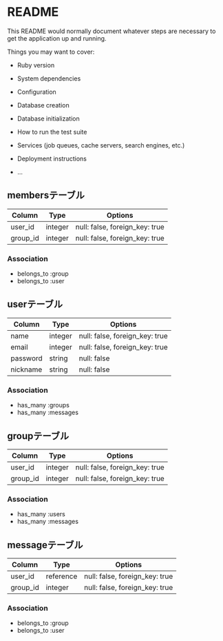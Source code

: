 # README

This README would normally document whatever steps are necessary to get the
application up and running.

Things you may want to cover:

* Ruby version

* System dependencies

* Configuration

* Database creation

* Database initialization

* How to run the test suite

* Services (job queues, cache servers, search engines, etc.)

* Deployment instructions

* ...

## membersテーブル

|Column|Type|Options|
|------|----|-------|
|user_id|integer|null: false, foreign_key: true|
|group_id|integer|null: false, foreign_key: true|

### Association
- belongs_to :group
- belongs_to :user

## userテーブル

|Column|Type|Options|
|------|----|-------|
|name|integer|null: false, foreign_key: true|
|email|integer|null: false, foreign_key: true|
|password|string|null: false|
|nickname|string|null: false|

### Association
- has_many :groups
- has_many :messages

## groupテーブル

|Column|Type|Options|
|------|----|-------|
|user_id|integer|null: false, foreign_key: true|
|group_id|integer|null: false, foreign_key: true|

### Association
- has_many :users
- has_many :messages

## messageテーブル

|Column|Type|Options|
|------|----|-------|
|user_id|reference|null: false, foreign_key: true|
|group_id|integer|null: false, foreign_key: true|

### Association
- belongs_to :group
- belongs_to :user